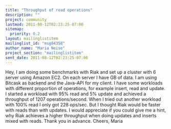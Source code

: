 ```yaml
---
title: "Throughput of read operations"
description: ""
project: community
lastmod: 2011-08-12T02:23:25-07:00
sitemap:
  priority: 0.2
layout: mailinglistitem
mailinglist_id: "msg04358"
author_name: "Maria Neise"
project_section: "mailinglistitem"
sent_date: 2011-08-12T02:23:25-07:00
---
```



Hey,
I am doing some benchmarks with Riak and set up a cluster with 6
server using Amazon EC2. On each server I have GB of data. I am using
Bitcask as backend and the Java-API for my client. I have some
workloads with different proportion of operations, for example insert,
read and update. I started a workload with 95% read and 5% update and
achieved a throughput of 1207 operations/second. When I tried out
another workload with 100% read I only got 228 ops/sec. But I thought
Riak would be faster with reads than with updates. I would appreciate
if you could give me a hint, why Riak achieves a higher throughput
when doing updates and inserts mixed with reads.
Thank you in advance.
Cheers,
Maria

